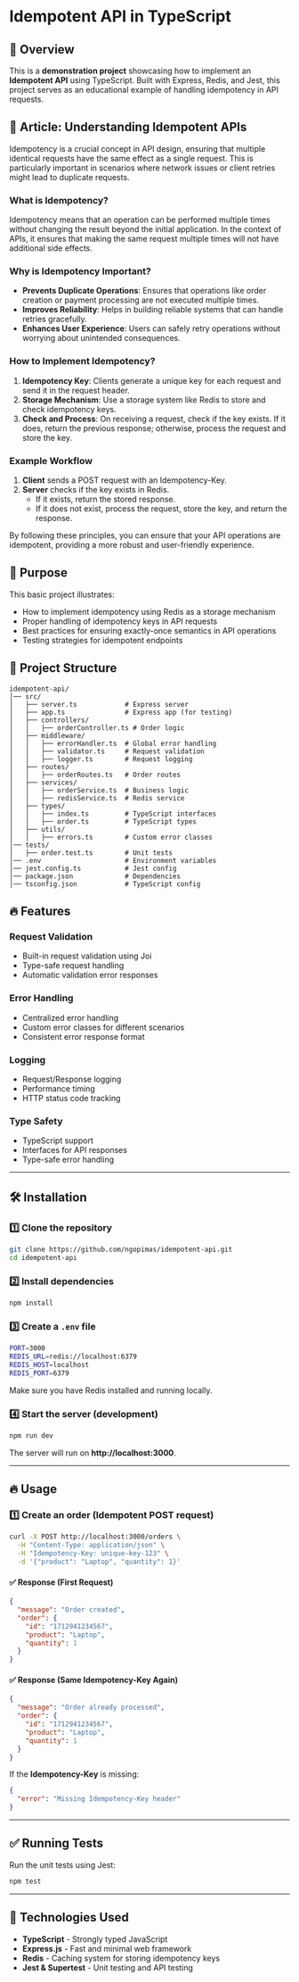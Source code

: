 # Idempotent API in TypeScript

## 🚀 Overview

This is a **demonstration project** showcasing how to implement an **Idempotent API** using TypeScript. Built with Express, Redis, and Jest, this project serves as an educational example of handling idempotency in API requests.

## 📄 Article: Understanding Idempotent APIs

Idempotency is a crucial concept in API design, ensuring that multiple identical requests have the same effect as a single request. This is particularly important in scenarios where network issues or client retries might lead to duplicate requests.

### What is Idempotency?

Idempotency means that an operation can be performed multiple times without changing the result beyond the initial application. In the context of APIs, it ensures that making the same request multiple times will not have additional side effects.

### Why is Idempotency Important?

- **Prevents Duplicate Operations**: Ensures that operations like order creation or payment processing are not executed multiple times.
- **Improves Reliability**: Helps in building reliable systems that can handle retries gracefully.
- **Enhances User Experience**: Users can safely retry operations without worrying about unintended consequences.

### How to Implement Idempotency?

1. **Idempotency Key**: Clients generate a unique key for each request and send it in the request header.
2. **Storage Mechanism**: Use a storage system like Redis to store and check idempotency keys.
3. **Check and Process**: On receiving a request, check if the key exists. If it does, return the previous response; otherwise, process the request and store the key.

### Example Workflow

1. **Client** sends a POST request with an Idempotency-Key.
2. **Server** checks if the key exists in Redis.
   - If it exists, return the stored response.
   - If it does not exist, process the request, store the key, and return the response.

By following these principles, you can ensure that your API operations are idempotent, providing a more robust and user-friendly experience.

## 🎯 Purpose

This basic project illustrates:

- How to implement idempotency using Redis as a storage mechanism
- Proper handling of idempotency keys in API requests
- Best practices for ensuring exactly-once semantics in API operations
- Testing strategies for idempotent endpoints

## 📂 Project Structure

```
idempotent-api/
│── src/
│   ├── server.ts            # Express server
│   ├── app.ts               # Express app (for testing)
│   ├── controllers/
│   │   ├── orderController.ts # Order logic
│   ├── middleware/
│   │   ├── errorHandler.ts  # Global error handling
│   │   ├── validator.ts     # Request validation
│   │   ├── logger.ts        # Request logging
│   ├── routes/
│   │   ├── orderRoutes.ts   # Order routes
│   ├── services/
│   │   ├── orderService.ts  # Business logic
│   │   ├── redisService.ts  # Redis service
│   ├── types/
│   │   ├── index.ts         # TypeScript interfaces
│   │   ├── order.ts         # TypeScript types
│   ├── utils/
│   │   ├── errors.ts        # Custom error classes
│── tests/
│   ├── order.test.ts        # Unit tests
│── .env                     # Environment variables
│── jest.config.ts           # Jest config
│── package.json             # Dependencies
│── tsconfig.json            # TypeScript config
```

## 🔥 Features

### Request Validation

- Built-in request validation using Joi
- Type-safe request handling
- Automatic validation error responses

### Error Handling

- Centralized error handling
- Custom error classes for different scenarios
- Consistent error response format

### Logging

- Request/Response logging
- Performance timing
- HTTP status code tracking

### Type Safety

- TypeScript support
- Interfaces for API responses
- Type-safe error handling

---

## 🛠 Installation

### 1️⃣ Clone the repository

```sh
git clone https://github.com/ngopimas/idempotent-api.git
cd idempotent-api
```

### 2️⃣ Install dependencies

```sh
npm install
```

### 3️⃣ Create a `.env` file

```sh
PORT=3000
REDIS_URL=redis://localhost:6379
REDIS_HOST=localhost
REDIS_PORT=6379
```

Make sure you have Redis installed and running locally.

### 4️⃣ Start the server (development)

```sh
npm run dev
```

The server will run on **http://localhost:3000**.

---

## 🔥 Usage

### **1️⃣ Create an order (Idempotent POST request)**

```sh
curl -X POST http://localhost:3000/orders \
  -H "Content-Type: application/json" \
  -H "Idempotency-Key: unique-key-123" \
  -d '{"product": "Laptop", "quantity": 1}'
```

#### ✅ Response (First Request)

```json
{
  "message": "Order created",
  "order": {
    "id": "1712941234567",
    "product": "Laptop",
    "quantity": 1
  }
}
```

#### ✅ Response (Same Idempotency-Key Again)

```json
{
  "message": "Order already processed",
  "order": {
    "id": "1712941234567",
    "product": "Laptop",
    "quantity": 1
  }
}
```

If the **Idempotency-Key** is missing:

```json
{
  "error": "Missing Idempotency-Key header"
}
```

---

## ✅ Running Tests

Run the unit tests using Jest:

```sh
npm test
```

---

## 📌 Technologies Used

- **TypeScript** - Strongly typed JavaScript
- **Express.js** - Fast and minimal web framework
- **Redis** - Caching system for storing idempotency keys
- **Jest & Supertest** - Unit testing and API testing
